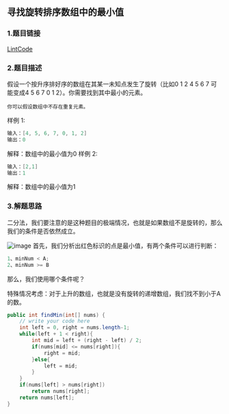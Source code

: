 ## 寻找旋转排序数组中的最小值

### 1.题目链接
[LintCode](https://www.lintcode.com/problem/159/)
### 2.题目描述
假设一个按升序排好序的数组在其某一未知点发生了旋转（比如0 1 2 4 5 6 7 可能变成4 5 6 7 0 1 2）。你需要找到其中最小的元素。

`你可以假设数组中不存在重复元素。`

样例 1:
```java
输入：[4, 5, 6, 7, 0, 1, 2]
输出：0
```
解释：数组中的最小值为0
样例 2:
```java
输入：[2,1]
输出：1
```
解释：数组中的最小值为1

### 3.解题思路

二分法，我们要注意的是这种题目的极端情况，也就是如果数组不是旋转的，那么我们的条件是否依然成立。

![image](https://user-images.githubusercontent.com/30204737/120732193-7a32c780-c517-11eb-89fc-1139abc5a87d.png)
首先，我们分析出红色标识的点是最小值，有两个条件可以进行判断：
```java
1、minNum < A;
2、minNum >= B
```
那么，我们使用哪个条件呢？

特殊情况考虑：对于上升的数组，也就是没有旋转的递增数组，我们找不到小于A的数。

```java
public int findMin(int[] nums) {
    // write your code here
    int left = 0, right = nums.length-1;
    while(left + 1 < right){
        int mid = left + (right - left) / 2;
        if(nums[mid] <= nums[right]){
            right = mid;
        }else{
            left = mid;
        }
    }
    if(nums[left] > nums[right])
        return nums[right];
    return nums[left];
}
```
